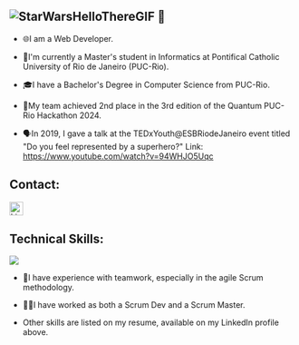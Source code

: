 ## ![StarWarsHelloThereGIF](https://github.com/user-attachments/assets/49540626-f299-45bc-a4b7-5311512383e8) 👋

- 🌐I am a Web Developer.
- 📖I'm currently a Master's student in Informatics at Pontifical Catholic University of Rio de Janeiro (PUC-Rio).
- 🎓I have a Bachelor's Degree in Computer Science from PUC-Rio.

- 🥈My team achieved 2nd place in the 3rd edition of the Quantum PUC-Rio Hackathon 2024.
- 🗣️In 2019, I gave a talk at the TEDxYouth@ESBRiodeJaneiro event titled "Do you feel represented by a superhero?"
Link: https://www.youtube.com/watch?v=94WHJO5Uqc

## Contact:
<a href="https://www.linkedin.com/in/pdtcclf/">
    <img src="https://github.com/user-attachments/assets/b0b81610-0f71-4c16-8bc3-29f90aea757d" alt="LinkedIn Logo" width="24" height="24">
</a>

## Technical Skills:
<img src="https://github-readme-stats.vercel.app/api/top-langs/?username=PDTCCLF"/>

- 🤝I have experience with teamwork, especially in the agile Scrum methodology.

- 👨‍💻I have worked as both a Scrum Dev and a Scrum Master.

- Other skills are listed on my resume, available on my LinkedIn profile above.
